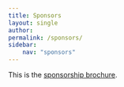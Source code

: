 ```yaml
---
title: Sponsors
layout: single
author: 
permalink: /sponsors/
sidebar:
    nav: "sponsors"
---
```



This is the [sponsorship brochure]().